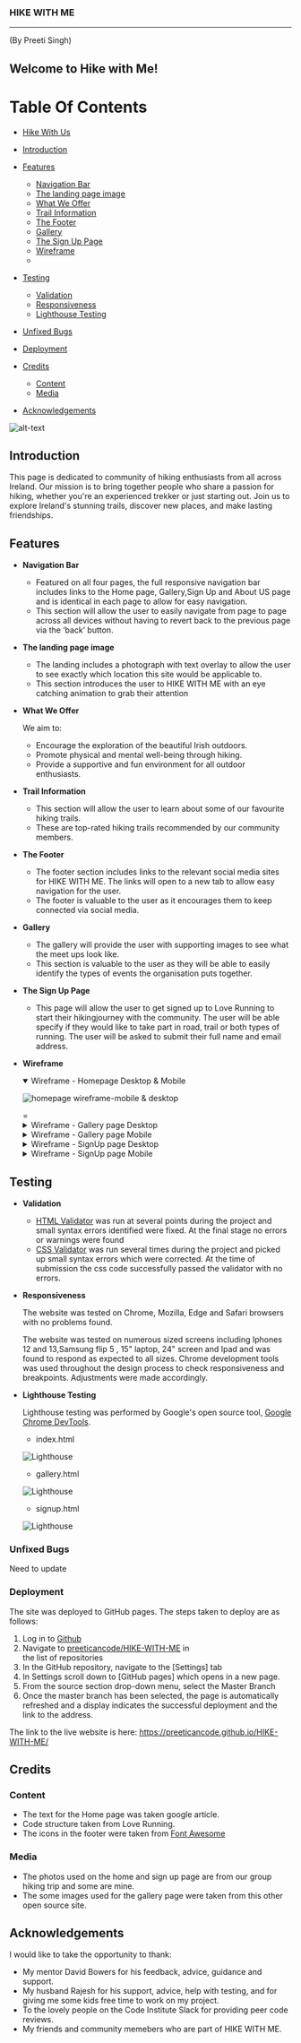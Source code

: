 
### HIKE WITH ME 
***
(By Preeti Singh)
## Welcome to Hike with Me! 

# Table Of Contents


- [Hike With Us](#milestone-1-project--hike-with-us)

- [Introduction](#introduction)

- [Features](#features)
    - [Navigation Bar](#Navigation)
    - [The landing page image](#thelandingpageimage)
    - [What We Offer](#What-we-offer)
    - [Trail Information](#Trail-Information)
    - [The Footer](#The-Footer)
    - [Gallery](#gallery)
    - [The Sign Up Page](#The-Sign-Up-Page)
    - [Wireframe](#Wireframe)
    - 

- [Testing](#testing)
    - [Validation](#Validation)
    - [Responsiveness](#Responsiveness)
    - [Lighthouse Testing](#Lighthouse-Testings)
  
- [Unfixed Bugs](#Unfixed-Bugs)
  
- [Deployment](#Deployment)

- [Credits](#Credits)
   - [Content](#Content)
   - [Media](#Media)
 
- [Acknowledgements](#Acknowledgements)


![alt-text](documents/responsive.png)

## Introduction

This page is dedicated to community of hiking enthusiasts from all across Ireland. Our mission is to bring together people who share a passion for hiking, whether you're an experienced trekker or just starting out. Join us to explore Ireland's stunning trails, discover new places, and make lasting friendships.

## Features 
- __Navigation Bar__

  - Featured on all four pages, the full responsive navigation bar includes links to the  Home page, Gallery,Sign Up  and About US page and is identical in each page to allow for easy navigation.
  - This section will allow the user to easily navigate from page to page across all devices without having to revert back to the previous page via the ‘back’ button. 

- __The landing page image__

    - The landing includes a photograph with text overlay to allow the user to see exactly which location this site would be applicable to. 
    - This section introduces the user to HIKE WITH ME with an eye catching animation to grab their attention

- __What We Offer__

   We aim to:
   - Encourage the exploration of the beautiful Irish outdoors.
   - Promote physical and mental well-being through hiking.
   - Provide a supportive and fun environment for all outdoor enthusiasts.


- __Trail Information__

  - This section will allow the user to learn about some of our favourite hiking trails. 
  - These are top-rated hiking trails recommended by our community members.

- __The Footer__ 

  - The footer section includes links to the relevant social media sites for HIKE WITH ME. The links will open to a new tab to allow easy navigation for the user. 
  - The footer is valuable to the user as it encourages them to keep connected via social media.

- __Gallery__

  - The gallery will provide the user with supporting images to see what the meet ups look like. 
  - This section is valuable to the user as they will be able to easily identify the types of events the organisation puts together. 

- __The Sign Up Page__

  - This page will allow the user to get signed up to Love Running to start their hikingjourney with the community. The user will be able specify if they would like to take part in road, trail or both types of running. The user will be asked to submit their full name and email address. 

- __Wireframe__
    <details open>
    <summary>Wireframe - Homepage Desktop & Mobile</summary>  

    ![homepage wireframe-mobile & desktop](readme-img/wire1.png)
    </details> 
     =<details >
    <summary>Wireframe - Gallery page Desktop</summary>  

    ![homepage wireframe-mobile & desktop](readme-img/wire2.png)
    </details> 
    <details>
    <summary>Wireframe - Gallery page Mobile</summary>  

    ![homepage wireframe-mobile & desktop](readme-img/wire4.png)
    </details>    
    <details>
    <summary>Wireframe - SignUp page Desktop</summary>  

    ![homepage wireframe-mobile & desktop](readme-img/wire3.png)
    </details> 
    <details>
    <summary>Wireframe - SignUp page Mobile</summary>  

    ![homepage wireframe-mobile & desktop](readme-img/wire6.png)
    </details>              

## Testing 

- __Validation__

  * [HTML Validator](https://validator.w3.org/) was run at several points during the project and small syntax errors identified were fixed. At the final stage no errors or warnings were found
  * [CSS Validator](https://validator.w3.org/) was run several times during the project and picked up small syntax errors which were corrected. At the time of submission the css code successfully passed the validator with no errors.

- __Responsiveness__

   The website was tested on Chrome, Mozilla, Edge and Safari browsers with no problems found.

   The website was tested on numerous sized screens including Iphones 12 and 13,Samsung flip 5 , 15" laptop, 24" screen and Ipad and was found to respond as expected to all sizes.
Chrome development tools was used throughout the design process to check responsiveness and breakpoints. Adjustments were made accordingly.

- __Lighthouse Testing__

    Lighthouse testing was performed by Google's open source tool, 
    [Google Chrome DevTools](https://developers.google.com/web/tools/lighthouse). 

   - index.html 

    ![Lighthouse](readme-img/imglihthous.png)

   - gallery.html

   ![Lighthouse](readme-img/imlgallerylight.png)

   - signup.html

   ![Lighthouse](readme-img/imgsignuplight.png)



### Unfixed Bugs

Need to update

### Deployment

The site was deployed to GitHub pages. The steps taken to deploy are as follows:
1. Log in to [Github](https://github.com/)
2. Navigate to [preeticancode/HIKE-WITH-ME](https://github.com/preeticancode/HIKE-WITH.gitME) in  
   the list of repositories
3. In the GitHub repository, navigate to the [Settings] tab
4. In Settings scroll down to [GitHub pages] which opens in a new page.
5. From the source section drop-down menu, select the Master Branch
6. Once the master branch has been selected, the page is automatically refreshed and a display indicates the successful deployment and the link to the address.

The link to the live website is here:
https://preeticancode.github.io/HIKE-WITH-ME/


## Credits 



### Content 

- The text for the Home page was taken google article.
- Code structure taken from Love Running.
- The icons in the footer were taken from [Font Awesome](https://fontawesome.com/)

### Media

- The photos used on the home and sign up page are from our group hiking trip and some are mine.
- The some images used for the gallery page were taken from this other open source site.



## Acknowledgements

I would like to take the opportunity to thank:
- My mentor David Bowers for his feedback, advice, guidance and support.
- My husband Rajesh for his support, advice, help with testing, and for giving me some kids free 
  time to work on my project.
- To the lovely people on the Code Institute Slack for providing peer code reviews.
- My friends and community memebers who are part of HIKE WITH ME.


  







[def]: /workspace/my-kitchen/documents/responsive.png
[def2]: #features